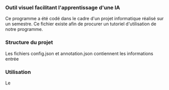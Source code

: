 ### Outil visuel facilitant l'apprentissage d'une IA
Ce programme a été codé dans le cadre d'un projet informatique réalisé sur un semestre.
Ce fichier existe afin de procurer un tutoriel d'utilisation de notre programme. 

### Structure du projet
Les fichiers config.json et annotation.json contiennent les informations entrée

### Utilisation
Le 